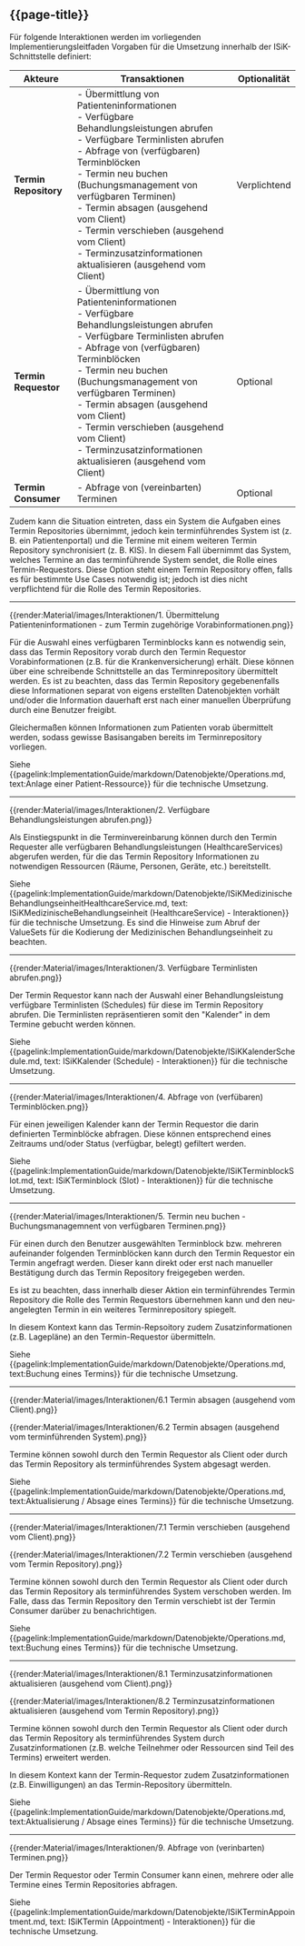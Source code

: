 ## {{page-title}}

Für folgende Interaktionen werden im vorliegenden Implementierungsleitfaden Vorgaben für die Umsetzung innerhalb der ISiK-Schnittstelle definiert:


| Akteure             | Transaktionen                                                                                                                   | Optionalität |
|--------------------|-------------------------------------------------------------------------------------------------------------------------------|-------------|
| **Termin Repository** | - Übermittlung von Patienteninformationen <br> - Verfügbare Behandlungsleistungen abrufen <br> - Verfügbare Terminlisten abrufen <br> - Abfrage von (verfügbaren) Terminblöcken <br> - Termin neu buchen (Buchungsmanagement von verfügbaren Terminen) <br> - Termin absagen (ausgehend vom Client) <br> - Termin verschieben (ausgehend vom Client) <br> - Terminzusatzinformationen aktualisieren (ausgehend vom Client) | Verplichtend           |
| **Termin Requestor**  | - Übermittlung von Patienteninformationen <br> - Verfügbare Behandlungsleistungen abrufen <br> - Verfügbare Terminlisten abrufen <br> - Abfrage von (verfügbaren) Terminblöcken <br> - Termin neu buchen (Buchungsmanagement von verfügbaren Terminen) <br> - Termin absagen (ausgehend vom Client) <br> - Termin verschieben (ausgehend vom Client) <br> - Terminzusatzinformationen aktualisieren (ausgehend vom Client) | Optional           |
| **Termin Consumer**   | - Abfrage von (vereinbarten) Terminen                                                                                      | Optional           |

Zudem kann die Situation eintreten, dass ein System die Aufgaben eines Termin Repositories übernimmt, jedoch kein terminführendes System ist (z. B. ein Patientenportal) und die Termine mit einem weiteren Termin Repository synchronisiert (z. B. KIS). In diesem Fall übernimmt das System, welches Termine an das terminführende System sendet, die Rolle eines Termin-Requestors. Diese Option steht einem Termin Repository offen, falls es für bestimmte Use Cases notwendig ist; jedoch ist dies nicht verpflichtend für die Rolle des Termin Repositories.

---

{{render:Material/images/Interaktionen/1. Übermittelung Patienteninformationen - zum Termin zugehörige Vorabinformationen.png}}

Für die Auswahl eines verfügbaren Terminblocks kann es notwendig sein, dass das Termin Repository vorab durch den Termin Requestor Vorabinformationen (z.B. für die Krankenversicherung) erhält. Diese können über eine schreibende Schnittstelle an das Terminrepository übermittelt werden. Es ist zu beachten, dass das Termin Repository gegebenenfalls diese Informationen separat von eigens erstellten Datenobjekten vorhält und/oder die Information dauerhaft erst nach einer manuellen Überprüfung durch eine Benutzer freigibt.

Gleichermaßen können Informationen zum Patienten vorab übermittelt werden, sodass gewisse Basisangaben bereits im Terminrepository vorliegen.

Siehe {{pagelink:ImplementationGuide/markdown/Datenobjekte/Operations.md, text:Anlage einer Patient-Ressource}} für die technische Umsetzung.

---

{{render:Material/images/Interaktionen/2. Verfügbare Behandlungsleistungen abrufen.png}}

Als Einstiegspunkt in die Terminvereinbarung können durch den Termin Requester alle verfügbaren Behandlungsleistungen (HealthcareServices) abgerufen werden, für die das Termin Repository Informationen zu notwendigen Ressourcen (Räume, Personen, Geräte, etc.) bereitstellt.

Siehe {{pagelink:ImplementationGuide/markdown/Datenobjekte/ISiKMedizinischeBehandlungseinheitHealthcareService.md, text: ISiKMedizinischeBehandlungseinheit (HealthcareService) - Interaktionen}} für die technische Umsetzung. Es sind die Hinweise zum Abruf der ValueSets für die Kodierung der Medizinischen Behandlungseinheit zu beachten.

---

{{render:Material/images/Interaktionen/3. Verfügbare Terminlisten abrufen.png}}

Der Termin Requestor kann nach der Auswahl einer Behandlungsleistung verfügbare Terminlisten (Schedules) für diese im Termin Repository abrufen. Die Terminlisten repräsentieren somit den "Kalender" in dem Termine gebucht werden können.

Siehe {{pagelink:ImplementationGuide/markdown/Datenobjekte/ISiKKalenderSchedule.md, text: ISiKKalender (Schedule) - Interaktionen}} für die technische Umsetzung.

---

{{render:Material/images/Interaktionen/4. Abfrage von (verfübaren) Terminblöcken.png}}

Für einen jeweiligen Kalender kann der Termin Requestor die darin definierten Terminblöcke abfragen. Diese können entsprechend eines Zeitraums und/oder Status (verfügbar, belegt) gefiltert werden.

Siehe {{pagelink:ImplementationGuide/markdown/Datenobjekte/ISiKTerminblockSlot.md, text: ISiKTerminblock (Slot) - Interaktionen}} für die technische Umsetzung.

---

{{render:Material/images/Interaktionen/5. Termin neu buchen - Buchungsmanagemnent von verfügbaren Terminen.png}}

Für einen durch den Benutzer ausgewählten Terminblock bzw. mehreren aufeinander folgenden Terminblöcken kann durch den Termin Requestor ein Termin angefragt werden. Dieser kann direkt oder erst nach manueller Bestätigung durch das Termin Repository freigegeben werden.

Es ist zu beachten, dass innerhalb dieser Aktion ein terminführendes Termin Repository die Rolle des Termin Requestors übernehmen kann und den neu-angelegten Termin in ein weiteres Terminrepository spiegelt.

In diesem Kontext kann das Termin-Repsoitory zudem Zusatzinformationen (z.B. Lagepläne) an den Termin-Requestor übermitteln.

Siehe {{pagelink:ImplementationGuide/markdown/Datenobjekte/Operations.md, text:Buchung eines Termins}} für die technische Umsetzung.

---

{{render:Material/images/Interaktionen/6.1 Termin absagen (ausgehend vom Client).png}}


{{render:Material/images/Interaktionen/6.2 Termin absagen (ausgehend vom terminführenden System).png}}

Termine können sowohl durch den Termin Requestor als Client oder durch das Termin Repository als terminführendes System abgesagt werden.

Siehe {{pagelink:ImplementationGuide/markdown/Datenobjekte/Operations.md, text:Aktualisierung / Absage eines Termins}} für die technische Umsetzung.

---

{{render:Material/images/Interaktionen/7.1 Termin verschieben (ausgehend vom Client).png}}

{{render:Material/images/Interaktionen/7.2 Termin verschieben (ausgehend vom Termin Repository).png}}

Termine können sowohl durch den Termin Requestor als Client oder durch das Termin Repository als terminführendes System verschoben werden. Im Falle, dass das Termin Repository den Termin verschiebt ist der Termin Consumer darüber zu benachrichtigen.

Siehe {{pagelink:ImplementationGuide/markdown/Datenobjekte/Operations.md, text:Buchung eines Termins}} für die technische Umsetzung.

---

{{render:Material/images/Interaktionen/8.1 Terminzusatzinformationen aktualisieren (ausgehend vom Client).png}}

{{render:Material/images/Interaktionen/8.2 Terminzusatzinformationen aktualisieren (ausgehend vom Termin Repository).png}}

Termine können sowohl durch den Termin Requestor als Client oder durch das Termin Repository als terminführendes System durch Zusatzinformationen (z.B. welche Teilnehmer oder Ressourcen sind Teil des Termins) erweitert werden.

In diesem Kontext kann der Termin-Requestor zudem Zusatzinformationen (z.B. Einwilligungen) an das Termin-Repository übermitteln.

Siehe {{pagelink:ImplementationGuide/markdown/Datenobjekte/Operations.md, text:Aktualisierung / Absage eines Termins}} für die technische Umsetzung.

---

{{render:Material/images/Interaktionen/9. Abfrage von (verinbarten) Terminen.png}}

Der Termin Requestor oder Termin Consumer kann einen, mehrere oder alle Termine eines Termin Repositories abfragen.

Siehe {{pagelink:ImplementationGuide/markdown/Datenobjekte/ISiKTerminAppointment.md, text: ISiKTermin (Appointment) - Interaktionen}} für die technische Umsetzung.
